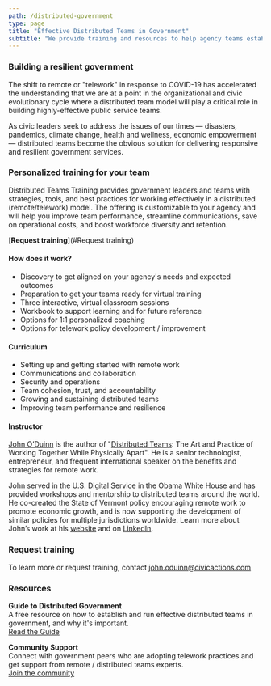 ```yaml
---
path: /distributed-government
type: page
title: "Effective Distributed Teams in Government"
subtitle: "We provide training and resources to help agency teams establish policies and best practices for remote / telework."
---
```

### Building a resilient government
The shift to remote or "telework" in response to COVID-19 has accelerated the understanding that we are at a point in the organizational and civic evolutionary cycle where a distributed team model will play a critical role in building highly-effective public service teams.

As civic leaders seek to address the issues of our times — disasters, pandemics, climate change, health and wellness, economic empowerment — distributed teams become the obvious solution for delivering responsive and resilient government services.


### Personalized training for your team

Distributed Teams Training provides government leaders and teams with strategies, tools, and best practices for working effectively in a distributed (remote/telework) model.  The offering is customizable to your agency and will help you improve team performance, streamline communications, save on operational costs, and boost workforce diversity and retention.

[**Request training**](#Request training)


#### How does it work?
* Discovery to get aligned on your agency's needs and expected outcomes
* Preparation to get your teams ready for virtual training
* Three interactive, virtual classroom sessions
* Workbook to support learning and for future reference
* Options for 1:1 personalized coaching
* Options for telework policy development / improvement

#### Curriculum
* Setting up and getting started with remote work
* Communications and collaboration
* Security and operations
* Team cohesion, trust, and accountability
* Growing and sustaining distributed teams
* Improving team performance and resilience

#### Instructor

[John O’Duinn](https://civicactions.com/team/john-o-duinn) is the author of "[Distributed Teams](https://www.amzn.com/1732254907): The Art and Practice of Working Together While Physically Apart". He is a senior technologist, entrepreneur, and frequent international speaker on the benefits and strategies for remote work.

John served in the U.S. Digital Service in the Obama White House and has provided workshops and mentorship to distributed teams around the world. He co-created the State of Vermont policy encouraging remote work to promote economic growth, and is now supporting the development of similar policies for multiple jurisdictions worldwide. Learn more about John’s work at his [website](http://oduinn.com/) and on [LinkedIn](https://www.linkedin.com/in/joduinn).


### Request training
To learn more or request training, contact [john.oduinn@civicactions.com](mailto:john.oduinn@civicactions.com)


### Resources
 
 **Guide to Distributed Government**  
A free resource on how to establish and run effective distributed teams in government, and why it's important.  
[Read the Guide](https://guide.distributedgov.org/en/latest/)
 
**Community Support**  
Connect with government peers who are adopting telework practices and get support from remote / distributed teams experts.  
[Join the community](https://distributedgov.herokuapp.com/)
